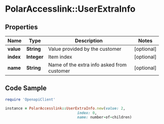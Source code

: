 # PolarAccesslink::UserExtraInfo

## Properties

Name | Type | Description | Notes
------------ | ------------- | ------------- | -------------
**value** | **String** | Value provided by the customer | [optional]
**index** | **Integer** | Item index | [optional]
**name** | **String** | Name of the extra info asked from customer | [optional]

## Code Sample

```ruby
require 'OpenapiClient'

instance = PolarAccesslink::UserExtraInfo.new(value: 2,
                                 index: 0,
                                 name: number-of-children)
```


